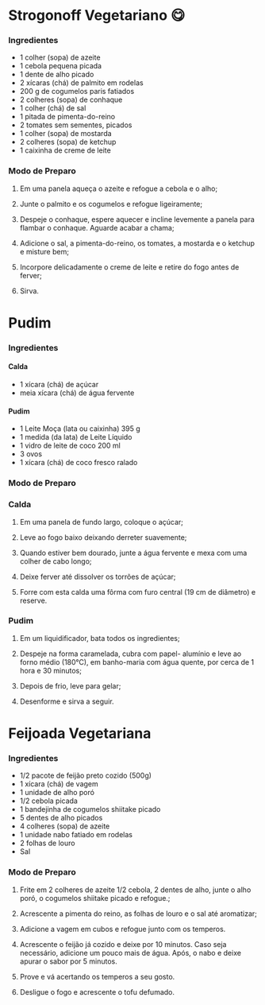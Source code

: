 

# Strogonoff Vegetariano :yum:

### Ingredientes

- 1 colher (sopa) de azeite
- 1 cebola pequena picada
- 1 dente de alho picado
- 2 xícaras (chá) de palmito em rodelas
- 200 g de cogumelos paris fatiados
- 2 colheres (sopa) de conhaque
- 1 colher (chá) de sal
- 1 pitada de pimenta-do-reino
- 2 tomates sem sementes, picados
- 1 colher (sopa) de mostarda
- 2 colheres (sopa) de ketchup
- 1 caixinha de creme de leite 

### Modo de Preparo

1. Em uma panela aqueça o azeite e refogue a cebola e o alho;

2. Junte o palmito e os cogumelos e refogue ligeiramente;

3. Despeje o conhaque, espere aquecer e incline levemente a panela para flambar o conhaque. Aguarde acabar a chama;

4. Adicione o sal, a pimenta-do-reino, os tomates, a mostarda e o ketchup e misture bem;

5. Incorpore delicadamente o creme de leite e retire do fogo antes de ferver;
6. Sirva.



# Pudim 

### Ingredientes

#### Calda

- 1 xícara (chá) de açúcar
- meia xícara (chá) de água fervente

#### Pudim

- 1 Leite Moça (lata ou caixinha) 395 g
- 1 medida (da lata) de Leite Líquido 
- 1 vidro de leite de coco 200 ml
- 3 ovos
- 1 xícara (chá) de coco fresco ralado

### Modo de Preparo

### Calda

1. Em uma panela de fundo largo, coloque o açúcar;

2. Leve ao fogo baixo deixando derreter suavemente;

3. Quando estiver bem dourado, junte a água fervente e mexa com uma colher de cabo longo;

4. Deixe ferver até dissolver os torrões de açúcar;

5. Forre com esta calda uma fôrma com furo central (19 cm de diâmetro) e reserve.

### Pudim

1. Em um liquidificador, bata todos os ingredientes;

2. Despeje na forma caramelada, cubra com papel- alumínio e leve ao forno médio (180°C), em banho-maria com água quente, por cerca de 1 hora e 30 minutos;

3. Depois de frio, leve para gelar;

4. Desenforme e sirva a seguir.



# Feijoada Vegetariana

### Ingredientes

- 1/2 pacote de feijão preto cozido (500g)
- 1 xícara (chá) de vagem
- 1 unidade de alho poró
- 1/2 cebola picada
- 1 bandejinha de cogumelos shiitake picado
- 5 dentes de alho picados
- 4 colheres (sopa) de azeite
- 1 unidade nabo fatiado em rodelas
- 2 folhas de louro
- Sal

### Modo de Preparo

1. Frite em 2 colheres de azeite 1/2 cebola, 2 dentes de alho, junte o alho poró, o cogumelos shiitake picado  e refogue.;

2. Acrescente a pimenta do reino, as folhas de louro e o sal até aromatizar;

3. Adicione a vagem em cubos e refogue junto com os temperos. 

4. Acrescente o feijão já cozido e deixe por 10 minutos. Caso seja necessário, adicione um pouco mais de água. Após, o nabo e deixe apurar o sabor por 5 minutos. 

5. Prove e vá acertando os temperos a seu gosto. 

6. Desligue o fogo e acrescente o tofu defumado.

   